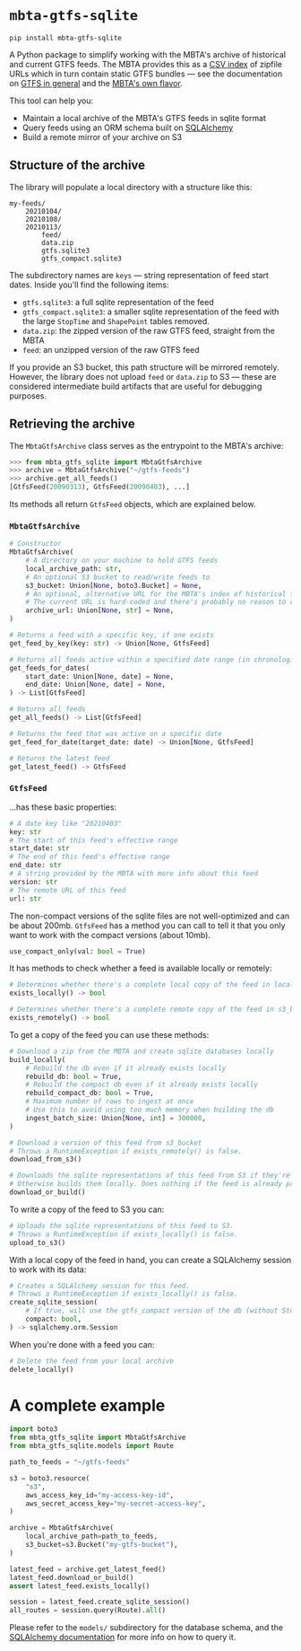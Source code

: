 # `mbta-gtfs-sqlite`

```
pip install mbta-gtfs-sqlite
```

A Python package to simplify working with the MBTA's archive of historical and current GTFS feeds. The MBTA provides this as a [CSV index](https://cdn.mbta.com/archive/archived_feeds.txt) of zipfile URLs which in turn contain static GTFS bundles — see the documentation on [GTFS in general](https://gtfs.org/schedule/reference/) and the [MBTA's own flavor](https://github.com/mbta/gtfs-documentation).


This tool can help you:

- Maintain a local archive of the MBTA's GTFS feeds in sqlite format
- Query feeds using an ORM schema built on [SQLAlchemy](https://www.sqlalchemy.org/)
- Build a remote mirror of your archive on S3

## Structure of the archive

The library will populate a local directory with a structure like this:

```
my-feeds/
    20210104/
    20210108/
    20210113/
        feed/
        data.zip
        gtfs.sqlite3
        gtfs_compact.sqlite3
```

The subdirectory names are `keys` — string representation of feed start dates. Inside you'll find the following items:

- `gtfs.sqlite3`: a full sqlite representation of the feed
- `gtfs_compact.sqlite3`: a smaller sqlite representation of the feed with the large `StopTime` and `ShapePoint` tables removed.
- `data.zip`: the zipped version of the raw GTFS feed, straight from the MBTA
- `feed`: an unzipped version of the raw GTFS feed

If you provide an S3 bucket, this path structure will be mirrored remotely. However, the library does not upload `feed` or `data.zip` to S3 — these are considered intermediate build artifacts that are useful for debugging purposes.

## Retrieving the archive

The `MbtaGtfsArchive` class serves as the entrypoint to the MBTA's archive:

```py
>>> from mbta_gtfs_sqlite import MbtaGtfsArchive
>>> archive = MbtaGtfsArchive("~/gtfs-feeds")
>>> archive.get_all_feeds()
[GtfsFeed(20090313), GtfsFeed(20090403), ...]
```

Its methods all return `GtfsFeed` objects, which are explained below.

### `MbtaGtfsArchive`

```py
# Constructor
MbtaGtfsArchive(
    # A directory on your machine to hold GTFS feeds
    local_archive_path: str,
    # An optional S3 bucket to read/write feeds to
    s3_bucket: Union[None, boto3.Bucket] = None,
    # An optional, alternative URL for the MBTA's index of historical feeds
    # The current URL is hard-coded and there's probably no reason to change it.
    archive_url: Union[None, str] = None,
)

# Returns a feed with a specific key, if one exists
get_feed_by_key(key: str) -> Union[None, GtfsFeed]

# Returns all feeds active within a specified date range (in chronological order)
get_feeds_for_dates(
    start_date: Union[None, date] = None,
    end_date: Union[None, date] = None,
) -> List[GtfsFeed]

# Returns all feeds
get_all_feeds() -> List[GtfsFeed]

# Returns the feed that was active on a specific date
get_feed_for_date(target_date: date) -> Union[None, GtfsFeed]

# Returns the latest feed
get_latest_feed() -> GtfsFeed
```

### `GtfsFeed`

...has these basic properties:

```py
# A date key like "20210403"
key: str
# The start of this feed's effective range
start_date: str
# The end of this feed's effective range
end_date: str
# A string provided by the MBTA with more info about this feed
version: str
# The remote URL of this feed
url: str
```

The non-compact versions of the sqlite files are not well-optimized and can be about 200mb. `GtfsFeed` has a method you can call to tell it that you only want to work with the compact versions (about 10mb).

```py
use_compact_only(val: bool = True)
```


It has methods to check whether a feed is available locally or remotely:

```py
# Determines whether there's a complete local copy of the feed in local_archive_path
exists_locally() -> bool

# Determines whether there's a complete remote copy of the feed in s3_bucket
exists_remotely() -> bool
```

To get a copy of the feed you can use these methods:

```py
# Download a zip from the MBTA and create sqlite databases locally
build_locally(
    # Rebuild the db even if it already exists locally
    rebuild_db: bool = True,
    # Rebuild the compact db even if it already exists locally
    rebuild_compact_db: bool = True, 
    # Maximum number of rows to ingest at once
    # Use this to avoid using too much memory when building the db
    ingest_batch_size: Union[None, int] = 300000,
)

# Download a version of this feed from s3_bucket
# Throws a RuntimeException if exists_remotely() is false.
download_from_s3()

# Downloads the sqlite representations of this feed from S3 if they're available
# Otherwise builds them locally. Does nothing if the feed is already present locally.
download_or_build()
```

To write a copy of the feed to S3 you can:

```py
# Uploads the sqlite representations of this feed to S3.
# Throws a RuntimeException if exists_locally() is false.
upload_to_s3()
```

With a local copy of the feed in hand, you can create a SQLAlchemy session to work with its data:

```py
# Creates a SQLAlchemy session for this feed.
# Throws a RuntimeException if exists_locally() is false.
create_sqlite_session(
    # If true, will use the gtfs_compact version of the db (without StopTimes)
    compact: bool,
) -> sqlalchemy.orm.Session
```

When you're done with a feed you can:

```py
# Delete the feed from your local archive
delete_locally()
```

# A complete example

```py
import boto3
from mbta_gtfs_sqlite import MbtaGtfsArchive
from mbta_gtfs_sqlite.models import Route

path_to_feeds = "~/gtfs-feeds"

s3 = boto3.resource(
    "s3",
    aws_access_key_id="my-access-key-id",
    aws_secret_access_key="my-secret-access-key",
)

archive = MbtaGtfsArchive(
    local_archive_path=path_to_feeds,
    s3_bucket=s3.Bucket("my-gtfs-bucket"),
)

latest_feed = archive.get_latest_feed()
latest_feed.download_or_build()
assert latest_feed.exists_locally()

session = latest_feed.create_sqlite_session()
all_routes = session.query(Route).all()
```

Please refer to the `models/` subdirectory for the database schema, and the [SQLAlchemy documentation](https://www.sqlalchemy.org/) for more info on how to query it.

